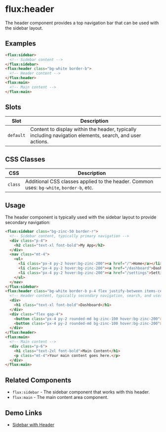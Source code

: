 # flux:header

The header component provides a top navigation bar that can be used with the sidebar layout.

## Examples

```html
<flux:sidebar>
  <!-- Sidebar content -->
</flux:sidebar>
<flux:header class="bg-white border-b">
  <!-- Header content -->
</flux:header>
<flux:main>
  <!-- Main content -->
</flux:main>
```

## Slots

| Slot | Description |
| --- | --- |
| `default` | Content to display within the header, typically including navigation elements, search, and user actions. |

## CSS Classes

| CSS | Description |
| --- | --- |
| `class` | Additional CSS classes applied to the header. Common uses: `bg-white`, `border-b`, etc. |

## Usage

The header component is typically used with the sidebar layout to provide secondary navigation:

```html
<flux:sidebar class="bg-zinc-50 border-r">
  <!-- Sidebar content, typically primary navigation -->
  <div class="p-4">
    <h2 class="text-xl font-bold">My App</h2>
  </div>
  <nav class="mt-4">
    <ul>
      <li class="px-4 py-2 hover:bg-zinc-200"><a href="/">Home</a></li>
      <li class="px-4 py-2 hover:bg-zinc-200"><a href="/dashboard">Dashboard</a></li>
      <li class="px-4 py-2 hover:bg-zinc-200"><a href="/settings">Settings</a></li>
    </ul>
  </nav>
</flux:sidebar>
<flux:header class="bg-white border-b p-4 flex justify-between items-center">
  <!-- Header content, typically secondary navigation, search, and user actions -->
  <div>
    <h1 class="text-xl font-bold">Dashboard</h1>
  </div>
  <div class="flex gap-4">
    <button class="px-4 py-2 rounded-md bg-zinc-100 hover:bg-zinc-200">Search</button>
    <button class="px-4 py-2 rounded-md bg-zinc-100 hover:bg-zinc-200">Profile</button>
  </div>
</flux:header>
<flux:main>
  <!-- Main content -->
  <div class="p-6">
    <h1 class="text-2xl font-bold">Main Content</h1>
    <p class="mt-4">Your main content goes here.</p>
  </div>
</flux:main>
```

## Related Components

- `flux:sidebar` - The sidebar component that works with this header.
- `flux:main` - The main content area component.

## Demo Links

- [Sidebar with Header](https://fluxui.dev/demo/sidebar-with-header)